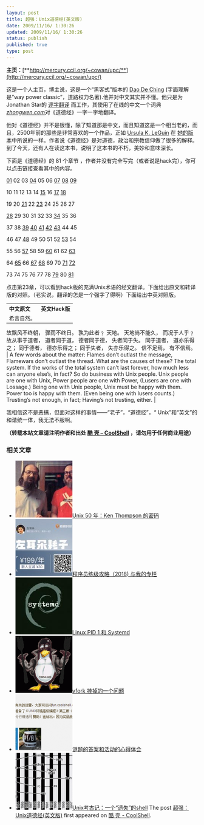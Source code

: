 ```yaml
---
layout: post
title: 超强：Unix道德经(英文版)
date: 2009/11/16/ 1:30:26
updated: 2009/11/16/ 1:30:26
status: publish
published: true
type: post
---
```



**主页：**[**http://mercury.ccil.org/~cowan/upc/**](http://mercury.ccil.org/~cowan/upc/)


这是一个人主页，博主说，这是一个“黑客式”版本的 [Dao De Ching](http://www.google.com/search?q=%22Tao+Te+Ching%22) (字面理解是”way power classic”，道路权力名著).他并对中文其实并不懂。他只是为Jonathan Star的 [逐字翻译](http://www.amazon.com/exec/obidos/ASIN/1585420999) 而工作，其使用了在线的中文一个词典 [*zhongwen.com*](http://zhongwen.com/dao.htm)对《道德经》一字一字地翻译。


他对《道德经》并不是很懂，除了知道那是中文，而且知道这是一个相当老的，而且，2500年前的那些是非常喜欢的一个作品，正如 [Ursula K. LeGuin](http://www.ursulakleguin.com/) 在 [她的版本](http://www.amazon.com/exec/obidos/ASIN/1570623953)中所说的一样。作者说《道德经》是对道德，政治和宗教信仰做了很多的解释。到了今天，还有人在读这本书，说明了这本书的不朽，美妙和意味深长。


下面是《道德经》的 81 个章节 ，作者并没有完全写完（或者说是hack完），你可以点击链接查看其中的内容。


[01](http://mercury.ccil.org/~cowan/upc/01.txt) 02 03 [04](http://mercury.ccil.org/~cowan/upc/04.txt) 05 06 [07](http://mercury.ccil.org/~cowan/upc/07.txt) [08](http://mercury.ccil.org/~cowan/upc/08.txt) [09](http://mercury.ccil.org/~cowan/upc/09.txt)  

10 11 12 13 14 [15](http://mercury.ccil.org/~cowan/upc/15.txt) 16 [17](http://mercury.ccil.org/~cowan/upc/17.txt) [18](http://mercury.ccil.org/~cowan/upc/18.txt)  

19 20 [21](http://mercury.ccil.org/~cowan/upc/21.txt) 22 [23](http://mercury.ccil.org/~cowan/upc/23.txt) 24 25 26 27  

[28](http://mercury.ccil.org/~cowan/upc/28.txt) 29 30 31 32 33 [34](http://mercury.ccil.org/~cowan/upc/34.txt) 35 36  

37 38 [39](http://mercury.ccil.org/~cowan/upc/39.txt) [40](http://mercury.ccil.org/~cowan/upc/40.txt) [41](http://mercury.ccil.org/~cowan/upc/41.txt) [42](http://mercury.ccil.org/~cowan/upc/42.txt) [43](http://mercury.ccil.org/~cowan/upc/43.txt) 44 45  

46 47 [48](http://mercury.ccil.org/~cowan/upc/48.txt) 49 50 51 52 [53](http://mercury.ccil.org/~cowan/upc/53.txt) 54  

55 56 [57](http://mercury.ccil.org/~cowan/upc/57.txt) 58 59 [60](http://mercury.ccil.org/~cowan/upc/60.txt) 61 62 [63](http://mercury.ccil.org/~cowan/upc/63.txt)  

64 [65](http://mercury.ccil.org/~cowan/upc/65.txt) 66 [67](http://mercury.ccil.org/~cowan/upc/67.txt) [68](http://mercury.ccil.org/~cowan/upc/68.txt) 69 70 [71](http://mercury.ccil.org/~cowan/upc/71.txt) [72](http://mercury.ccil.org/~cowan/upc/72.txt)  

73 74 75 76 77 78 [79](http://mercury.ccil.org/~cowan/upc/79.txt) 80 [81](http://mercury.ccil.org/~cowan/upc/81.txt)


点击第23章，可以看到hack版的充满Unix术语的经文翻译。下面给出原文和转译版的对照。（老实说，翻译的怎是一个强字了得啊）下面给出中英对照版。


  






|  |  |
| --- | --- |
| **中文原文** | **英文Hack版** |
| 希言自然。
故飘风不终朝，
骤雨不终日。
孰为此者﹖
天地。
天地尚不能久，
而况于人乎﹖
故从事于道者，
道者同于道，
德者同于德，
失者同于失。
同于道者，
道亦乐得之；
同于德者，
德亦乐得之；
同于失者，
失亦乐得之。
信不足焉，
有不信焉。 | A few words about the matter:
Flames don’t outlast the message,
Flamewars don’t outlast the thread.
What are the causes of these?
The total system.
If the works of the total system
can’t last forever,
how much less can anyone else’s, in fact?
So do business with Unix people.
Unix people are one with Unix,
Power people are one with Power,
(Lusers are one with Lossage.)
Being one with Unix people,
Unix must be happy with them.
Power too is happy with them.
(Even being one with lusers counts.)
Trusting’s not enough, in fact;
Having’s not trusting, either. |


  

我相信这不是恶搞，但面对这样的事情——“老子”，“道德经”，“ Unix”和“英文”的和谐统一体，我无法不服啊。



**（转载本站文章请注明作者和出处 [酷 壳 – CoolShell](https://coolshell.cn/) ，请勿用于任何商业用途）**



### 相关文章

* [![Unix 50 年：Ken Thompson 的密码](../wp-content/uploads/2019/11/ken.dennis-300x186-1-150x150.jpeg)](https://coolshell.cn/articles/19996.html)[Unix 50 年：Ken Thompson 的密码](https://coolshell.cn/articles/19996.html)
* [![程序员练级攻略（2018)  与我的专栏](../wp-content/uploads/2018/05/300x262-150x150.jpg)](https://coolshell.cn/articles/18360.html)[程序员练级攻略（2018) 与我的专栏](https://coolshell.cn/articles/18360.html)
* [![Linux PID 1 和 Systemd](../wp-content/uploads/2017/07/systemd-1-150x150.jpeg)](https://coolshell.cn/articles/17998.html)[Linux PID 1 和 Systemd](https://coolshell.cn/articles/17998.html)
* [![vfork 挂掉的一个问题](../wp-content/uploads/2014/11/tux-fork-150x150.gif)](https://coolshell.cn/articles/12103.html)[vfork 挂掉的一个问题](https://coolshell.cn/articles/12103.html)
* [![谜题的答案和活动的心得体会](../wp-content/uploads/2014/08/puzzle-150x150.png)](https://coolshell.cn/articles/11847.html)[谜题的答案和活动的心得体会](https://coolshell.cn/articles/11847.html)
* [![Unix考古记：一个“遗失”的shell](../wp-content/uploads/2013/04/figure1-150x150.gif)](https://coolshell.cn/articles/9410.html)[Unix考古记：一个“遗失”的shell](https://coolshell.cn/articles/9410.html)
The post [超强：Unix道德经(英文版)](https://coolshell.cn/articles/1794.html) first appeared on [酷 壳 - CoolShell](https://coolshell.cn).